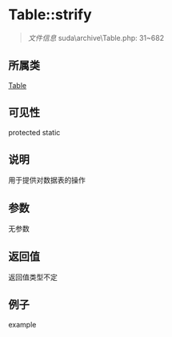 # Table::strify



> *文件信息* suda\archive\Table.php: 31~682

## 所属类 

[Table](../Table.md)

## 可见性

 protected static

## 说明


用于提供对数据表的操作



## 参数


无参数


## 返回值

返回值类型不定


## 例子

example